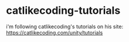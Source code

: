 # catlikecoding-tutorials
i'm following catlikecoding's tutorials on his site: https://catlikecoding.com/unity/tutorials
